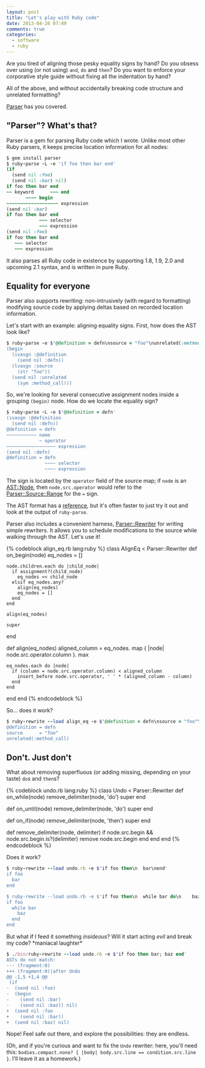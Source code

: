 ```yaml
---
layout: post
title: "Let's play with Ruby code"
date: 2013-04-26 07:49
comments: true
categories:
  - software
  - ruby
---
```


Are you tired of aligning those pesky equality signs by hand? Do you obsess over using (or not using) `and`, `do` and `then`? Do you want to enforce your corporative style guide without fixing all the indentation by hand?

All of the above, and without accidentally breaking code structure and unrelated formatting?

[Parser](http://github.com/whitequark/parser) has you covered.

<!--more-->

"Parser"? What's that?
----------------------

Parser is a gem for parsing Ruby code which I wrote. Unlike most other Ruby parsers, it keeps precise location information for all nodes:

``` ruby
$ gem install parser
$ ruby-parse -L -e 'if foo then bar end'
(if
  (send nil :foo)
  (send nil :bar) nil)
if foo then bar end
~~ keyword      ~~~ end
       ~~~~ begin
~~~~~~~~~~~~~~~~~~~ expression
(send nil :bar)
if foo then bar end
            ~~~ selector
            ~~~ expression
(send nil :foo)
if foo then bar end
   ~~~ selector
   ~~~ expression
```

It also parses all Ruby code in existence by supporting 1.8, 1.9, 2.0 and upcoming 2.1 syntax, and is written in pure Ruby.

Equality for everyone
---------------------

Parser also supports rewriting: non-intrusively (with regard to formatting) modifying source code by applying deltas based on recorded location information.

Let's start with an example: aligning equality signs. First, how does the AST look like?

``` ruby
$ ruby-parse -e $'@definition = defn\nsource = "foo"\nunrelated(:method_call)'
(begin
  (ivasgn :@definition
    (send nil :defn))
  (lvasgn :source
    (str "foo"))
  (send nil :unrelated
    (sym :method_call)))
```

So, we're looking for several consecutive assignment nodes inside a grouping `(begin)` node. How do we locate the equality sign?

``` ruby
$ ruby-parse -L -e $'@definition = defn'
(ivasgn :@definition
  (send nil :defn))
@definition = defn
~~~~~~~~~~~ name
            ~ operator
~~~~~~~~~~~~~~~~~~ expression
(send nil :defn)
@definition = defn
              ~~~~ selector
              ~~~~ expression
```

The sign is located by the `operator` field of the source map; if `node` is an [AST::Node](http://whitequark.github.io/ast/frames#!AST/Node), then `node.src.operator` would refer to the [Parser::Source::Range](http://rdoc.info/github/whitequark/parser/master/frames#!Parser/Source/Range) for the `=` sign.

The AST format has a [reference](http://rdoc.info/github/whitequark/parser/master/frames#!file/doc/AST_FORMAT.md), but it's often faster to just try it out and look at the output of `ruby-parse`.

Parser also includes a convenient harness, [Parser::Rewriter](http://rdoc.info/github/whitequark/parser/master/frames#!Parser/Rewriter) for writing simple rewriters. It allows you to schedule modifications to the source while walking through the AST. Let's use it!

{% codeblock align_eq.rb lang:ruby %}
class AlignEq < Parser::Rewriter
  def on_begin(node)
    eq_nodes = []

    node.children.each do |child_node|
      if assignment?(child_node)
        eq_nodes << child_node
      elsif eq_nodes.any?
        align(eq_nodes)
        eq_nodes = []
      end
    end

    align(eq_nodes)

    super
  end

  def align(eq_nodes)
    aligned_column = eq_nodes.
      map { |node| node.src.operator.column }.
      max

    eq_nodes.each do |node|
      if (column = node.src.operator.column) < aligned_column
        insert_before node.src.operator, ' ' * (aligned_column - column)
      end
    end
  end
end
{% endcodeblock %}

So... does it work?

``` ruby
$ ruby-rewrite --load align_eq -e $'@definition = defn\nsource = "foo"\nunrelated(:method_call)'
@definition = defn
source      = "foo"
unrelated(:method_call)
```

Don't. Just don't
-----------------

What about removing superfluous (or adding missing, depending on your taste) `do`s and `then`s?

{% codeblock undo.rb lang:ruby %}
class Undo < Parser::Rewriter
  def on_while(node)
    remove_delimiter(node, 'do')
    super
  end

  def on_until(node)
    remove_delimiter(node, 'do')
    super
  end

  def on_if(node)
    remove_delimiter(node, 'then')
    super
  end

  def remove_delimiter(node, delimiter)
    if node.src.begin && node.src.begin.is?(delimiter)
      remove node.src.begin
    end
  end
end
{% endcodeblock %}

Does it work?

``` ruby
$ ruby-rewrite --load undo.rb -e $'if foo then\n  bar\nend'
if foo
  bar
end

$ ruby-rewrite --load undo.rb -e $'if foo then\n  while bar do\n    baz\n  end\nend'
if foo
  while bar
    baz
  end
end
```

But what if I feed it something _insideous_? Will it start acting _evil_ and break my code? \*maniacal laughter\*

``` ruby
$ ./bin/ruby-rewrite --load undo.rb -e $'if foo then bar; baz end'
ASTs do not match:
--- (fragment:0)
+++ (fragment:0)|after Undo
@@ -1,5 +1,4 @@
 (if
-  (send nil :foo)
-  (begin
-    (send nil :bar)
-    (send nil :baz)) nil)
+  (send nil :foo
+    (send nil :bar))
+  (send nil :baz) nil)
```

Nope! Feel safe out there, and explore the possibilities: they are endless.

(Oh, and if you're curious and want to fix the `Undo` rewriter: here, you'll need this: `bodies.compact.none? { |body| body.src.line == condition.src.line }`. I'll leave it as a homework.)
